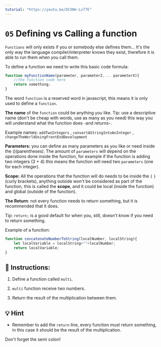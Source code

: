 ```yaml
---
tutorial: "https://youtu.be/DCXNm-Lv77E"
---
```


# `05` Defining vs Calling a function

`Functions` will only exists if you or somebody else defines them... It's the only way the language compiler/interpreter knows they exist, therefore it is able to run them when you call them.

To define a function we need to write this basic code formula:

```js
function myFunctionName(parameter, parameter2,... parameterX){
    //the function code here
    return something;
}
```

The word `function` is a reserved word in javascript, this means it is only used to define a `function`.

**The name** of the `function` could be anything you like. Tip: use a descriptive name (don't be cheap with words, use as many as you need) this way you will understand what the function does -and returns-.

Example names: `addTwoIntegers` , `convertAStringIntoAnInteger` , `changeTheWorldUsingFrontEndDevelopment`

**Parameters:** you can define as many parameters as you like or need inside the ()(parentheses). The amount of `parameters` will depend on the operations done inside the function, for example if the function is adding two integers  (3 + 4) this means the function will need two `parameters` (one for each integer).

**Scope:** All the operations that the function will do needs to be inside the `{` `}` (curly brackets), anything outside won't be considered as part of the function, this is called the **scope**, and it could be local (inside the function) and global (outside of the function).

**The Return**: not every function needs to return something, but it is recommended that it does.

Tip: `return;` is a good default for when you, still, doesn't know if you need to return something.

Example of a function:

```js
function concatenateNumberToString(localNumber, localString){
    let localVariable = localString+""+localNumber;
    return localVariable;
}
```


## 📝 Instructions:

1. Define a function called `multi`.

2. `multi` function receive two numbers.

3. Return the result of the multiplication between them.

## 💡 Hint

+ Remember to add the `return` line, every function must return something, in this case it should be the result of the multiplication.

Don't forget the semi colon!
